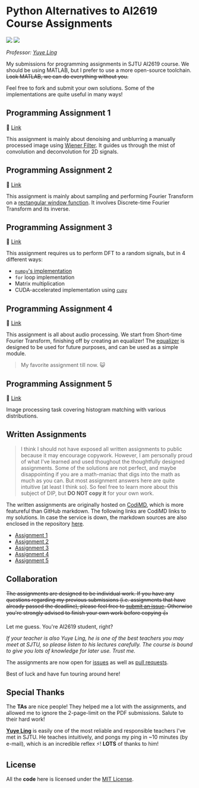 # Python Alternatives to AI2619 Course Assignments

![](https://img.shields.io/badge/Made%20with-Jupyter-orange)  ![](https://img.shields.io/badge/Maintained%3F-no-green.svg)

*Professor: [Yuye Ling](http://www.yuyeling.com/)*

My submissions for programming assignments in SJTU AI2619 course. We should be using MATLAB, but I prefer to use a more open-source toolchain. ~~Look MATLAB, we can do everything without you.~~

Feel free to fork and submit your own solutions. Some of the implementations are quite useful in many ways!

## Programming Assignment 1

:link: [Link](https://github.com/Gennadiyev/AI2619/tree/main/programming-1)

This assignment is mainly about denoising and unblurring a manually processed image using [Wiener Filter](https://en.wikipedia.org/wiki/Wiener_filter). It guides us through the mist of convolution and deconvolution for 2D signals.

## Programming Assignment 2

:link: [Link](https://github.com/Gennadiyev/AI2619/tree/main/programming-2)

This assignment is mainly about sampling and performing Fourier Transform on a [rectangular window function](https://ww2.mathworks.cn/help/signal/ref/rectwin.html). It involves Discrete-time Fourier Transform and its inverse.

## Programming Assignment 3

:link: [Link](https://github.com/Gennadiyev/AI2619/tree/main/programming-3)

This assignment requires us to perform DFT to a random signals, but in 4 different ways:
- [`numpy`'s implementation](https://numpy.org/doc/stable/reference/generated/numpy.fft.fft.html)
- `for` loop implementation
- Matrix multiplication
- CUDA-accelerated implementation using [`cupy`](https://docs.cupy.dev/en/stable/user_guide/fft.html)

## Programming Assignment 4

:link: [Link](https://github.com/Gennadiyev/AI2619/tree/main/programming-4)

This assignment is all about audio processing. We start from Short-time Fourier Transform, finishing off by creating an equalizer! The [equalizer]() is designed to be used for future purposes, and can be used as a simple module.

> My favorite assignment till now. :smiley_cat:

## Programming Assignment 5

:link: [Link](https://github.com/Gennadiyev/AI2619/tree/main/programming-5)

Image processing task covering histogram matching with various distributions.

## Written Assignments

> I think I should not have exposed all written assignments to public because it may encourage copywork. However, I am personally proud of what I've learned and used thoughout the thoughtfully designed assignments. Some of the solutions are not perfect, and maybe disappointing if you are a math-maniac that digs into the math as much as you can. But most assignment answers here are quite intuitive (at least I think so). So feel free to learn more about this subject of DIP, but **DO NOT copy it** for your own work.

The written assignments are originally hosted on [CodiMD](https://notes.sjtu.edu.cn), which is more featureful than GitHub markdown. The following links are CodiMD links to my solutions. In case the service is down, the markdown sources are also enclosed in the repository [here](https://github.com/Gennadiyev/AI2619/tree/main/written).

- [Assignment 1](https://notes.sjtu.edu.cn/s/3oUIaB2Lh)
- [Assignment 2](https://notes.sjtu.edu.cn/s/an4QDdn5L)
- [Assignment 3](https://notes.sjtu.edu.cn/s/fH0mf_bfR)
- [Assignment 4](https://notes.sjtu.edu.cn/s/3oUIaB2Lh)
- [Assignment 5](https://notes.sjtu.edu.cn/s/aGHrQw1_V)

## Collaboration

~~The assignments are designed to be individual work. If you have any questions regarding my previous submissions (i.e. assignments that have already passed the deadline), please feel free to [submit an issue](https://github.com/Gennadiyev/AI2619/issues). Otherwise you're strongly advised to finish your own work before copying :+1:~~

Let me guess. You're AI2619 student, right?

*If your teacher is also Yuye Ling, he is one of the best teachers you may meet at SJTU, so please listen to his lectures carefully. The course is bound to give you lots of knowledge for later use. Trust me.*

The assignments are now open for [issues](https://github.com/Gennadiyev/AI2619/issues) as well as [pull requests](https://github.com/Gennadiyev/AI2619/pulls).

Best of luck and have fun touring around here!

## Special Thanks

The **TAs** are nice people! They helped me a lot with the assignments, and allowed me to ignore the 2-page-limit on the PDF submissions. Salute to their hard work!

[**Yuye Ling**](http://www.yuyeling.com/) is easily one of the most reliable and responsible teachers I've met in SJTU. He teaches intuitively, and pongs my ping in ~10 minutes (by e-mail), which is an incredible reflex :zap:! **LOTS** of thanks to him!

## License

All the **code** here is licensed under the [MIT License](LICENSE).
